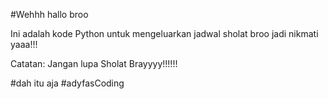 #Wehhh hallo broo 

Ini adalah kode Python untuk mengeluarkan jadwal sholat broo
jadi nikmati yaaa!!! 


Catatan: Jangan lupa Sholat Brayyyy!!!!!!

#dah itu aja
#adyfasCoding
